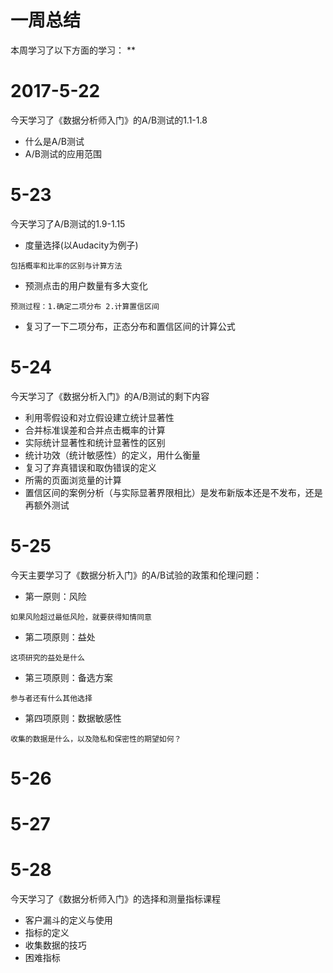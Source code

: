 # 一周总结
本周学习了以下方面的学习：
** 
# 2017-5-22
今天学习了《数据分析师入门》的A/B测试的1.1-1.8
* 什么是A/B测试
* A/B测试的应用范围
# 5-23
今天学习了A/B测试的1.9-1.15
* 度量选择(以Audacity为例子)
```
包括概率和比率的区别与计算方法
```
* 预测点击的用户数量有多大变化
```
预测过程：1.确定二项分布 2.计算置信区间
```
* 复习了一下二项分布，正态分布和置信区间的计算公式
# 5-24
今天学习了《数据分析入门》的A/B测试的剩下内容
* 利用零假设和对立假设建立统计显著性
* 合并标准误差和合并点击概率的计算
* 实际统计显著性和统计显著性的区别
* 统计功效（统计敏感性）的定义，用什么衡量
* 复习了弃真错误和取伪错误的定义
* 所需的页面浏览量的计算
* 置信区间的案例分析（与实际显著界限相比）是发布新版本还是不发布，还是再额外测试
# 5-25
今天主要学习了《数据分析入门》的A/B试验的政策和伦理问题：
* 第一原则：风险
```
如果风险超过最低风险，就要获得知情同意
```
* 第二项原则：益处
```
这项研究的益处是什么
```
* 第三项原则：备选方案
```
参与者还有什么其他选择
```
* 第四项原则：数据敏感性
```
收集的数据是什么，以及隐私和保密性的期望如何？
```
# 5-26
# 5-27
# 5-28
今天学习了《数据分析师入门》的选择和测量指标课程
* 客户漏斗的定义与使用
* 指标的定义
* 收集数据的技巧
* 困难指标


